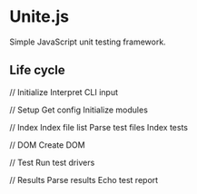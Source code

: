 # Unite.js
Simple JavaScript unit testing framework.

## Life cycle
// Initialize
Interpret CLI input

// Setup
Get config
Initialize modules

// Index
Index file list
    Parse test files
    Index tests

// DOM
Create DOM

// Test
Run test drivers

// Results
Parse results
Echo test report

